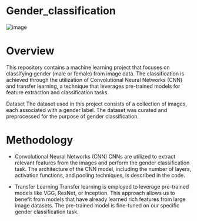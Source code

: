 # Gender_classification
![image](https://github.com/roysushmita/Gender_classification/assets/129031314/95eb4ef4-978c-48b3-a3ea-9c550cd57138)

# Overview
This repository contains a machine learning project that focuses on classifying gender (male or female) from image data. The classification is achieved through the utilization of Convolutional Neural Networks (CNN) and transfer learning, a technique that leverages pre-trained models for feature extraction and classification tasks.

Dataset
The dataset used in this project consists of a collection of images, each associated with a gender label. The dataset was curated and preprocessed for the purpose of gender classification.

# Methodology
- Convolutional Neural Networks (CNN)
CNNs are utilized to extract relevant features from the images and perform the gender classification task. The architecture of the CNN model, including the number of layers, activation functions, and pooling techniques, is described in the code.

- Transfer Learning
Transfer learning is employed to leverage pre-trained models like VGG, ResNet, or Inception. This approach allows us to benefit from models that have already learned rich features from large image datasets. The pre-trained model is fine-tuned on our specific gender classification task.
